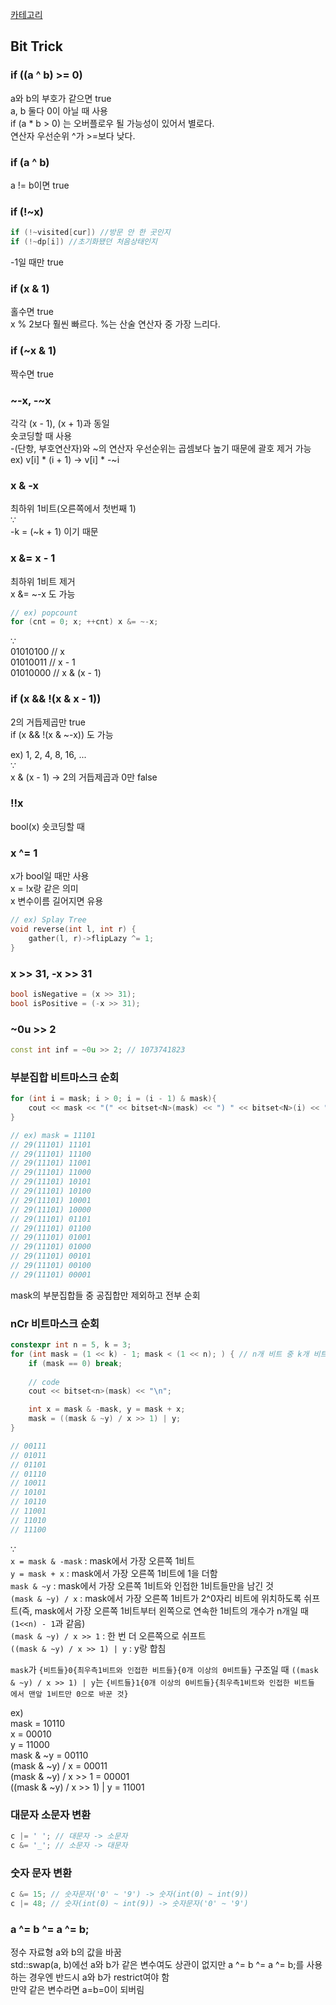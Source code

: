 [카테고리](/README.md)
## Bit Trick
### if ((a ^ b) >= 0)
a와 b의 부호가 같으면 true   
a, b 둘다 0이 아닐 때 사용   
if (a * b > 0) 는 오버플로우 될 가능성이 있어서 별로다.   
연산자 우선순위 ^가 >=보다 낮다.   

### if (a ^ b)
a != b이면 true

### if (!~x)
```cpp
if (!~visited[cur]) //방문 안 한 곳인지
if (!~dp[i]) //초기화됐던 처음상태인지
```
-1일 때만 true

### if (x & 1)
홀수면 true   
x % 2보다 훨씬 빠르다. %는 산술 연산자 중 가장 느리다.

### if (~x & 1)
짝수면 true

### ~-x, -~x
각각 (x - 1), (x + 1)과 동일   
숏코딩할 때 사용   
-(단항, 부호연산자)와 ~의 연산자 우선순위는 곱셈보다 높기 때문에 괄호 제거 가능   
ex) v[i] * (i + 1) -> v[i] * -~i   

### x & -x
최하위 1비트(오른쪽에서 첫번째 1)   
$\because$   
-k = (~k + 1) 이기 때문   

### x &= x - 1
최하위 1비트 제거   
x &= ~-x 도 가능   
```cpp
// ex) popcount
for (cnt = 0; x; ++cnt) x &= ~-x;
```
$\because$   
01010100 // x   
01010011 // x - 1   
01010000 // x & (x - 1)   

### if (x && !(x & x - 1))
2의 거듭제곱만 true   
if (x && !(x & ~-x)) 도 가능   

ex) 1, 2, 4, 8, 16, ...   
$\because$   
x & (x - 1) ->  2의 거듭제곱과 0만 false

### !!x
bool(x) 숏코딩할 때

### x ^= 1
x가 bool일 때만 사용   
x = !x랑 같은 의미   
x 변수이름 길어지면 유용   
```cpp
// ex) Splay Tree
void reverse(int l, int r) {
    gather(l, r)->flipLazy ^= 1;
}
```

### x >> 31, -x >> 31
```cpp
bool isNegative = (x >> 31);
bool isPositive = (-x >> 31);
```

### ~0u >> 2
```cpp
const int inf = ~0u >> 2; // 1073741823
```

### 부분집합 비트마스크 순회
```cpp
for (int i = mask; i > 0; i = (i - 1) & mask){
    cout << mask << "(" << bitset<N>(mask) << ") " << bitset<N>(i) << "\n";
}

// ex) mask = 11101
// 29(11101) 11101
// 29(11101) 11100
// 29(11101) 11001
// 29(11101) 11000
// 29(11101) 10101
// 29(11101) 10100
// 29(11101) 10001
// 29(11101) 10000
// 29(11101) 01101
// 29(11101) 01100
// 29(11101) 01001
// 29(11101) 01000
// 29(11101) 00101
// 29(11101) 00100
// 29(11101) 00001
```
mask의 부분집합들 중 공집합만 제외하고 전부 순회

### nCr 비트마스크 순회
```cpp
constexpr int n = 5, k = 3;
for (int mask = (1 << k) - 1; mask < (1 << n); ) { // n개 비트 중 k개 비트만 켜진 모든 비트마스크를 오름차순으로 순회
    if (mask == 0) break;
    
    // code
    cout << bitset<n>(mask) << "\n";

    int x = mask & -mask, y = mask + x;
    mask = ((mask & ~y) / x >> 1) | y;
}

// 00111
// 01011
// 01101
// 01110
// 10011
// 10101
// 10110
// 11001
// 11010
// 11100
```
$\because$   
`x = mask & -mask` : mask에서 가장 오른쪽 1비트   
`y = mask + x` : mask에서 가장 오른쪽 1비트에 1을 더함   
`mask & ~y` : mask에서 가장 오른쪽 1비트와 인접한 1비트들만을 남긴 것   
`(mask & ~y) / x` : mask에서 가장 오른쪽 1비트가 2^0자리 비트에 위치하도록 쉬프트(즉, mask에서 가장 오른쪽 1비트부터 왼쪽으로 연속한 1비트의 개수가 n개일 때 `(1<<n) - 1`과 같음)   
`(mask & ~y) / x >> 1` : 한 번 더 오른쪽으로 쉬프트   
`((mask & ~y) / x >> 1) | y` : y랑 합침   

`mask`가 `{비트들}0{최우측1비트와 인접한 비트들}{0개 이상의 0비트들}` 구조일 때
`((mask & ~y) / x >> 1) | y`는 `{비트들}1{0개 이상의 0비트들}{최우측1비트와 인접한 비트들 에서 맨앞 1비트만 0으로 바꾼 것}`   

ex)   
mask = 10110   
x = 00010   
y = 11000   
mask & ~y = 00110   
(mask & ~y) / x = 00011   
(mask & ~y) / x >> 1 = 00001   
((mask & ~y) / x >> 1) | y = 11001   

### 대문자 소문자 변환
```cpp
c |= ' '; // 대문자 -> 소문자 
c &= '_'; // 소문자 -> 대문자
```

### 숫자 문자 변환
```cpp
c &= 15; // 숫자문자('0' ~ '9') -> 숫자(int(0) ~ int(9))
c |= 48; // 숫자(int(0) ~ int(9)) -> 숫자문자('0' ~ '9')
```

### a ^= b ^= a ^= b;
정수 자료형 a와 b의 값을 바꿈   
std::swap(a, b)에선 a와 b가 같은 변수여도 상관이 없지만 a ^= b ^= a ^= b;를 사용하는 경우엔 반드시 a와 b가 restrict여야 함   
만약 같은 변수라면 a=b=0이 되버림   